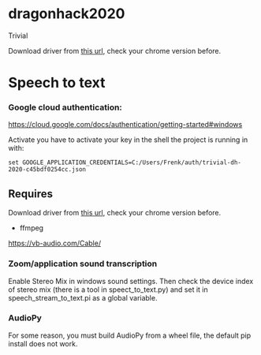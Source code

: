 # dragonhack2020

Trivial

Download driver from [this url](https://chromedriver.chromium.org/),
check your chrome version before.

# Speech to text

### Google cloud authentication:
https://cloud.google.com/docs/authentication/getting-started#windows

Activate you have to activate your key in the shell the project is running in with:
```
set GOOGLE_APPLICATION_CREDENTIALS=C:/Users/Frenk/auth/trivial-dh-2020-c45bdf0254cc.json
```

## Requires
Download driver from [this url](https://chromedriver.chromium.org/),
check your chrome version before.

- ffmpeg

https://vb-audio.com/Cable/

### Zoom/application sound transcription
Enable Stereo Mix in windows sound settings.
Then check the device index of stereo mix (there is a tool in speect_to_text.py)
and set it in speech_stream_to_text.pi as a global variable.

### AudioPy
For some reason, you must build AudioPy from a wheel file, the default pip install does not work.
